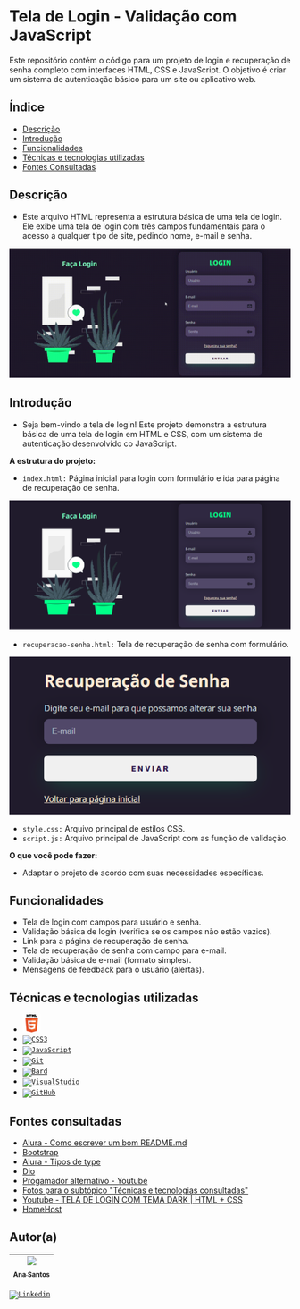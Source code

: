 # Tela de Login - Validação com JavaScript
Este repositório contém o código para um projeto de login e recuperação de senha completo com interfaces HTML, CSS e JavaScript. O objetivo é criar um sistema de autenticação básico para um site ou aplicativo web.

## Índice
* [Descrição](#descrição)
* [Introdução](#introdução)
* [Funcionalidades](#funcionalidades)
* [Técnicas e tecnologias utilizadas](#técnicas-e-tecnologias-utilizadas)
* [Fontes Consultadas](#fontes-consultadas)

## Descrição
* Este arquivo HTML representa a estrutura básica de uma tela de login. Ele exibe uma tela de login com três campos fundamentais para o acesso a qualquer tipo de site, pedindo nome, e-mail e senha.

![Tela de Login](img/Gravando-2024-04-25-105629_1.gif)

## Introdução
* Seja bem-vindo a tela de login! Este projeto demonstra a estrutura básica de uma tela de login em HTML e CSS, com um sistema de autenticação desenvolvido co JavaScript. 

**A estrutura do projeto:**
- ``index.html:`` Página inicial para login com formulário e ida para página de recuperação de senha.

![tela-login](img/login.png)

- ``recuperacao-senha.html:`` Tela de recuperação de senha com formulário.

![rec-senha](img/rec-senha.png)

- ``style.css:`` Arquivo principal de estilos CSS.
- ``script.js:`` Arquivo principal de JavaScript com as função de validação.

**O que você pode fazer:**
- Adaptar o projeto de acordo com suas necessidades específicas.


## Funcionalidades
- Tela de login com campos para usuário e senha.
- Validação básica de login (verifica se os campos não estão vazios).
- Link para a página de recuperação de senha.
- Tela de recuperação de senha com campo para e-mail.
- Validação básica de e-mail (formato simples).
- Mensagens de feedback para o usuário (alertas).

## Técnicas e tecnologias utilizadas
* [<code><img height="32" src="https://raw.githubusercontent.com/github/explore/80688e429a7d4ef2fca1e82350fe8e3517d3494d/topics/html/html.png" alt="HTML5"/></code>](https://developer.mozilla.org/pt-BR/docs/Web/HTML)
* [<code><img height="32" src="https://cdn.worldvectorlogo.com/logos/css-3.svg" alt="CSS3"/></code>](https://developer.mozilla.org/pt-BR/docs/Web/CSS)
* [<code><img height="32" src="https://upload.wikimedia.org/wikipedia/commons/6/6a/JavaScript-logo.png" alt="JavaScript"/></code>](https://developer.mozilla.org/pt-BR/docs/Web/JavaScript)
* [<code><img height="32" src="https://www.malwarebytes.com/wp-content/uploads/sites/2/2023/01/asset_upload_file97293_255583.jpg" alt="Git"/></code>](https://git-scm.com/)
* [<code><img height="32" src="https://blog.netscandigital.com/wp-content/uploads/2023/07/O-que-e-o-Google-Bard.png" alt="Bard"/></code>](https://bard.google.com/chat?hl=pt)
* [<code><img height="32" src="https://img.shields.io/badge/VSCode-0078D4?style=for-the-badge&logo=visual%20studio%20code&logoColor=white" alt="VisualStudio"/></code>](https://code.visualstudio.com/)
* [<code><img height="32" src="https://img.shields.io/badge/GitHub-100000?style=for-the-badge&logo=github&logoColor=white" alt="GitHub"/></code>](https://github.com/)


## Fontes consultadas 
* [Alura - Como escrever um bom README.md](https://www.alura.com.br/artigos/escrever-bom-readme)
* [Bootstrap](https://getbootstrap.com/docs/5.3/forms/checks-radios/#radios)
* [Alura - Tipos de type](https://cursos.alura.com.br/forum/topico-type-do-campo-telefone-104370)
* [Dio](https://www.dio.me/articles/tutorial-criando-um-readme-bonitao-para-o-seu-github)
* [Progamador alternativo - Youtube](https://youtu.be/HJ16WEmOWTw?si=UFvCAtBHbuCc08Hu)
* [Fotos para o subtópico "Técnicas e tecnologias consultadas"](https://github.com/alexandresanlim/Badges4-README.md-Profile)
* [Youtube - TELA DE LOGIN COM TEMA DARK | HTML + CSS](https://youtu.be/69-WfrVBli8?si=GGultNVszQg0wDUK)
* [HomeHost](https://www.homehost.com.br/blog/tutoriais/html-buttton/)

## Autor(a)
|  [<img loading="lazy" src="https://avatars.githubusercontent.com/u/140712281?v=4" width=115><br><sub>Ana Santos</sub>](https://github.com/AnaLu1za) |  
| :---: |

[<code><img height="32" src="https://t.ctcdn.com.br/IwwDh-BajTE4ZwE4zuIcvz9Q2ZY=/i490027.jpeg" alt="Linkedin"/></code>](.)

